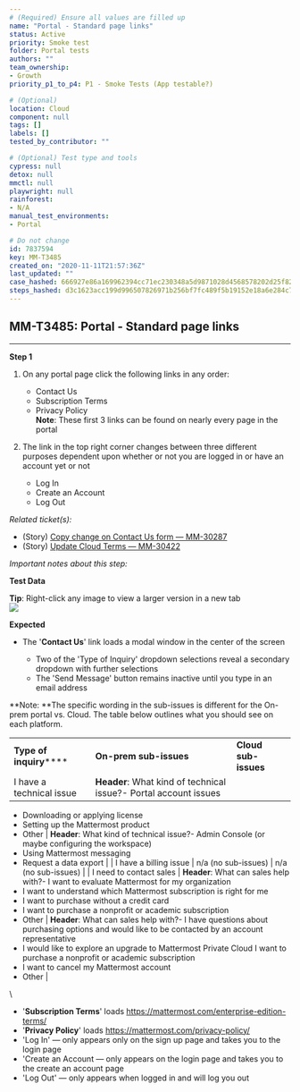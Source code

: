 ```yaml
---
# (Required) Ensure all values are filled up
name: "Portal - Standard page links"
status: Active
priority: Smoke test
folder: Portal tests
authors: ""
team_ownership:
- Growth
priority_p1_to_p4: P1 - Smoke Tests (App testable?)

# (Optional)
location: Cloud
component: null
tags: []
labels: []
tested_by_contributor: ""

# (Optional) Test type and tools
cypress: null
detox: null
mmctl: null
playwright: null
rainforest:
- N/A
manual_test_environments:
- Portal

# Do not change
id: 7837594
key: MM-T3485
created_on: "2020-11-11T21:57:36Z"
last_updated: ""
case_hashed: 666927e86a169962394cc71ec230348a5d9871028d4568578202d25f82c65b078aca9b4132c087af579610991b3467b7
steps_hashed: d3c1623acc199d996507826971b256bf7fc489f5b19152e18a6e284c77a369415ee050cda165662fc6fda664972c82f2
---
```


<!-- (Auto-generated) Based on frontmatter's "key" and "name" -->

## MM-T3485: Portal - Standard page links

---

**Step 1**

1. On any portal page click the following links in any order:

   - Contact Us
   - Subscription Terms
   - Privacy Policy\
     **Note**: These first 3 links can be found on nearly every page in the portal

2. The link in the top right corner changes between three different purposes dependent upon whether or not you are logged in or have an account yet or not

   - Log In
   - Create an Account
   - Log Out

_Related ticket(s):_

- (Story) [Copy change on Contact Us form — MM-30287](https://mattermost.atlassian.net/browse/MM-30287)
- (Story) [Update Cloud Terms — MM-30422](https://mattermost.atlassian.net/browse/MM-30422)

_Important notes about this step:_

**Test Data**

**Tip**: Right-click any image to view a larger version in a new tab\
![](https://cloudfront.tm4j.smartbear.com/tenant/ad722c15-e2a6-3788-82f3-92f99221f446/project/10302/embedded-f3277290f945470c4add5d21ef3dc7ca7b74388fc7152bfb6b99ae58c66a95a8-1605132653022-1605132653022.png)

**Expected**

- The '**Contact Us**' link loads a modal window in the center of the screen

  - Two of the 'Type of Inquiry' dropdown selections reveal a secondary dropdown with further selections
  - The 'Send Message' button remains inactive until you type in an email address

\*\*Note: \*\*The specific wording in the sub-issues is different for the On-prem portal vs. Cloud. The table below outlines what you should see on each platform.

|                             |                                                                  |                      |
| --------------------------- | ---------------------------------------------------------------- | -------------------- |
| **Type of inquiry**\*\*\*\* | **On-prem sub-issues**                                           | **Cloud sub-issues** |
| I have a technical issue    | **Header**: What kind of technical issue?- Portal account issues |                      |

- Downloading or applying license
- Setting up the Mattermost product
- Other | **Header**: What kind of technical issue?- Admin Console (or maybe configuring the workspace)
- Using Mattermost messaging
- Request a data export | | I have a billing issue | n/a (no sub-issues) | n/a (no sub-issues) | | I need to contact sales | **Header**: What can sales help with?- I want to evaluate Mattermost for my organization
- I want to understand which Mattermost subscription is right for me
- I want to purchase without a credit card
- I want to purchase a nonprofit or academic subscription
- Other | **Header**: What can sales help with?- I have questions about purchasing options and would like to be contacted by an account representative
- I would like to explore an upgrade to Mattermost Private Cloud I want to purchase a nonprofit or academic subscription
- I want to cancel my Mattermost account
- Other |

\\

- '**Subscription Terms**' loads <https://mattermost.com/enterprise-edition-terms/>
- '**Privacy Policy**' loads <https://mattermost.com/privacy-policy/>
- 'Log In' — only appears only on the sign up page and takes you to the login page
- 'Create an Account — only appears on the login page and takes you to the create an account page
- 'Log Out' — only appears when logged in and will log you out
